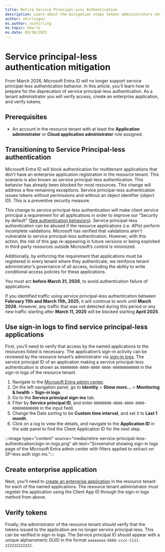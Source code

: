 ```yaml
---
title: Retire Service Principal-Less Authentication
description: Learn about the mitigation steps tenant administrators should perform for service principal-less authentication behavior deprecation.
author: shirlingxu
ms.author: xushirling
ms.topic: how-to
ms.date: 03/30/2025
---
```

# Service principal-less authentication mitigation

From March 2026, Microsoft Entra ID will no longer support service principal-less authentication behavior. In this article, you'll learn how to prepare for the deprecation of service principal-less authentication. As a tenant administrator you will verify access, create an enterprise application, and verify tokens.

## Prerequisites
- An account in the resource tenant with at least the **Application administrator** or **Cloud application administrator** role assigned. 

## Transitioning to Service Principal-less authentication

Microsoft Entra ID will block authentication for multitenant applications that don't have an enterprise application registration in the resource tenant. This scenario is also known as service principal-less authentication. This behavior has already been blocked for most resources. This change will address a few remaining exceptions. Service principal-less authentication issues tokens without permissions and without an object identifier (object ID). This is a preventive security measure. 

This change to service principal-less authentication will make client service principal a requirement for all applications in order to improve our “Security by default” ([See authentication behaviors](/graph/api/resources/authenticationbehaviors?view=graph-rest-beta&preserve-view=true)). Service principal-less authentication can be abused if the resource applications (i.e. APIs) perform incomplete validations. Microsoft has verified that validations aren't vulnerable to service principal-less authentication. However, with this action, the risk of this gap re-appearing in future versions or being exploited in third-party resources outside Microsoft’s control is minimized. 

Additionally, by enforcing the requirement that applications must be registered in every tenant where they authenticate, we reinforce tenant administrator’s governance of all access, including the ability to write conditional access policies for these applications. 

You must act **before March 31, 2026**, to avoid authentication failure of applications. 

If you identified traffic using service principal-less authentication between **February 11th and March 11th, 2025**, it will continue to work until **March 2026**. However, any traffic that was not detected during this period or any new traffic starting after **March 11, 2025** will be blocked starting **April 2025**.

## Use sign-in logs to find service principal-less applications

First, you'll need to verify that access by the named applications to the resources listed is necessary. The application’s sign-in activity can be reviewed by the resource tenant’s administrator via [sign-in logs](../identity/monitoring-health/concept-sign-ins.md). The service principal ID of an application making a service principal-less authentication is shown as `00000000-0000-0000-0000-000000000000` in the sign-in logs of the resource tenant.  

1. Navigate to the [Microsoft Entra admin center](https://entra.microsoft.com/#home).
2. On the left navigation panel, go to **Identity** > **Show more...** > **Monitoring & health** > **Sign-in logs**.
3. Go to the **Service principal sign-ins** tab.
4. Filter by **Service principal ID**, and enter `00000000-0000-0000-0000-000000000000` in the input field.
5. Change the Date sorting to be **Custom time interval**, and set it to **Last 1 month**.
6. Click on a log to view the details, and navigate to the **Application ID** in the side panel to find the Client Application ID for the next step.

:::image type="content" source="media/retire-service-principal-less-authentication/sign-in-logs.png" alt-text="Screenshot showing sign-in logs page of the Microsoft Entra admin center with filters applied to extract on SP-less auth sign ins.":::

## Create enterprise application

Next, you'll need to [create an enterprise application](/entra/identity/enterprise-apps/create-service-principal-cross-tenant?pivots=msgraph-powershell) in the resource tenant for each of the named applications. The resource tenant administrator must register the application using the Client App ID through the sign-in logs method from above.

## Verify tokens

Finally, the administrator of the resource tenant should verify that the tokens issued to the application are no longer service principal-less. This can be verified in sign-in logs. The Service principal ID should appear with a unique alphanumeric GUID in the format `aaaaaaaa-bbbb-cccc-1111-222222222222`.

